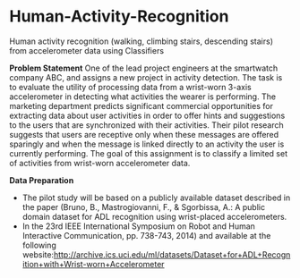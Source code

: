 # Human-Activity-Recognition
Human activity recognition (walking, climbing stairs, descending stairs) from accelerometer data using Classifiers

**Problem Statement**
One of the lead project engineers at the smartwatch company ABC, and assigns a new project in activity detection.  The task is to evaluate the utility of processing data from a wrist-worn 3-axis accelerometer in detecting what activities the wearer is performing.  The marketing department predicts significant commercial opportunities for extracting data about user activities in order to offer hints and suggestions to the users that are synchronized with their activities.  Their pilot research suggests that users are receptive only when these messages are offered sparingly and when the message is linked directly to an activity the user is currently performing. The goal of this assignment is to classify a limited set of activities from wrist-worn accelerometer data. 

**Data Preparation**
* The pilot study will be based on a publicly available dataset described in the paper (Bruno, B., Mastrogiovanni, F., & Sgorbissa, A.: A public domain dataset for ADL recognition using wrist-placed accelerometers. 
* In the 23rd IEEE International Symposium on Robot and Human Interactive Communication, pp. 738-743, 2014) and available at the following website:http://archive.ics.uci.edu/ml/datasets/Dataset+for+ADL+Recognition+with+Wrist-worn+Accelerometer

